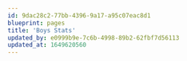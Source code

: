 ```yaml
---
id: 9dac28c2-77bb-4396-9a17-a95c07eac8d1
blueprint: pages
title: 'Boys Stats'
updated_by: e0999b9e-7c6b-4998-89b2-62fbf7d56113
updated_at: 1649620560
---
```

